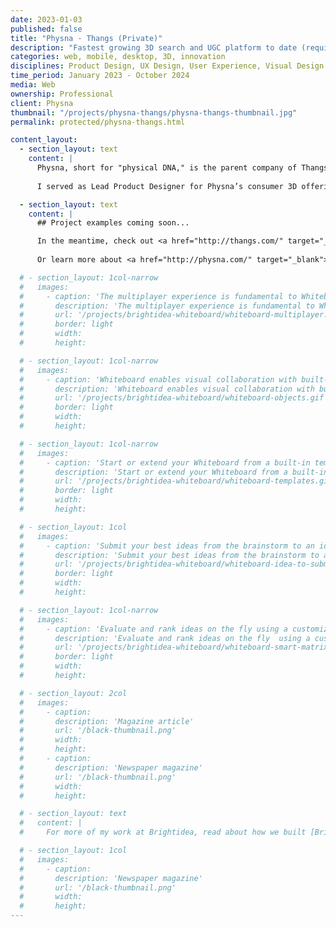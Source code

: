 ```yaml
---
date: 2023-01-03
published: false
title: "Physna · Thangs (Private)"
description: "Fastest growing 3D search and UGC platform to date (requires assword)"
categories: web, mobile, desktop, 3D, innovation
disciplines: Product Design, UX Design, User Experience, Visual Design
time_period: January 2023 - October 2024
media: Web
ownership: Professional 
client: Physna
thumbnail: "/projects/physna-thangs/physna-thangs-thumbnail.jpg"
permalink: protected/physna-thangs.html

content_layout:
  - section_layout: text
    content: |
      Physna, short for "physical DNA," is the parent company of Thangs, the world's first geometric search engine and [largest online community](https://venturebeat.com/games/physnas-thangs-hits-20m-monthly-users-for-its-3d-art-community/) for 3D model creators. With more than 24 million indexed 3D models, Thangs enables 3D enthusiasts to find, share, and sell 3D models for the physical and metaverse worlds. 
      
      I served as Lead Product Designer for Physna’s consumer 3D offerings under the Thangs brand, including web app, iOS & Android apps, Windows & Mac app, membership platform, and model store.

  - section_layout: text
    content: |
      ## Project examples coming soon...

      In the meantime, check out <a href="http://thangs.com/" target="_blank">Thangs.com</a> 
      
      Or learn more about <a href="http://physna.com/" target="_blank">Physna</a>.

  # - section_layout: 1col-narrow
  #   images:
  #     - caption: 'The multiplayer experience is fundamental to Whiteboard collaboration, supporting distributed knowledge work'
  #       description: 'The multiplayer experience is fundamental to Whiteboard collaboration, supporting distributed knowledge work'
  #       url: '/projects/brightidea-whiteboard/whiteboard-multiplayer.gif'
  #       border: light
  #       width:
  #       height:

  # - section_layout: 1col-narrow
  #   images:
  #     - caption: 'Whiteboard enables visual collaboration with built-in primitives including sticky notes, shapes, text, stickers, and drawing tools'
  #       description: 'Whiteboard enables visual collaboration with built-in primitives including sticky notes, shapes, text, stickers, and drawing tools'
  #       url: '/projects/brightidea-whiteboard/whiteboard-objects.gif'
  #       border: light
  #       width:
  #       height:

  # - section_layout: 1col-narrow
  #   images:
  #     - caption: 'Start or extend your Whiteboard from a built-in template for common workshops & team activities'
  #       description: 'Start or extend your Whiteboard from a built-in template for common workshops & team activities'
  #       url: '/projects/brightidea-whiteboard/whiteboard-templates.gif'
  #       border: light
  #       width:
  #       height:

  # - section_layout: 1col
  #   images:
  #     - caption: 'Submit your best ideas from the brainstorm to an idea challenge'
  #       description: 'Submit your best ideas from the brainstorm to an idea challenge'
  #       url: '/projects/brightidea-whiteboard/whiteboard-idea-to-submission.gif'
  #       border: light
  #       width:
  #       height:

  # - section_layout: 1col-narrow
  #   images:
  #     - caption: 'Evaluate and rank ideas on the fly using a customizable "Smart Matrix," with direct integration to the Brightidea idea management platfom'
  #       description: 'Evaluate and rank ideas on the fly  using a customizable "Smart Matrix," with direct integration to the Brightidea idea management platfom'
  #       url: '/projects/brightidea-whiteboard/whiteboard-smart-matrix.gif'
  #       border: light
  #       width:
  #       height:

  # - section_layout: 2col
  #   images:
  #     - caption:
  #       description: 'Magazine article'
  #       url: '/black-thumbnail.png'
  #       width:
  #       height:
  #     - caption:
  #       description: 'Newspaper magazine'
  #       url: '/black-thumbnail.png'
  #       width:
  #       height:

  # - section_layout: text
  #   content: |
  #     For more of my work at Brightidea, read about how we built [Brightidea Programs](/projects/brightidea-programs/) or how I contributed to the design of [core products and platform](/projects/brightidea/).

  # - section_layout: 1col
  #   images:
  #     - caption:
  #       description: 'Newspaper magazine'
  #       url: '/black-thumbnail.png'
  #       width:
  #       height:
---
```


